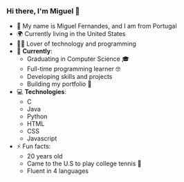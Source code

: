 ### Hi there, I'm Miguel 👋

<!--
**migfernandes01/migfernandes01** is a ✨ _special_ ✨ repository because its `README.md` (this file) appears on your GitHub profile.

Here are some ideas to get you started:

- 🔭 I’m currently working on ...
- 🌱 I’m currently learning ...
- 👯 I’m looking to collaborate on ...
- 🤔 I’m looking for help with ...
- 💬 Ask me about ...
- 📫 How to reach me: ...
- 😄 Pronouns: ...
- ⚡ Fun fact: ...
-->
- :man:	My name is Miguel Fernandes, and I am from Portugal
- :earth_africa: Currently living in the United States
- :man_technologist: Lover of technology and programming
- :open_book: **Currently**:
  - Graduating in Computer Science :mortar_board:	
  - Full-time programming learner 	:nerd_face: 
  - Developing skills and projects
  - Building my portfolio :construction:
- :computer:	**Technologies**:
  - C
  - Java
  - Python
  - HTML
  - CSS
  - Javascript
- :zap:	Fun facts:
  - 20 years old
  - Came to the U.S to play college tennis 	:tennis:
  - Fluent in 4 languages 
